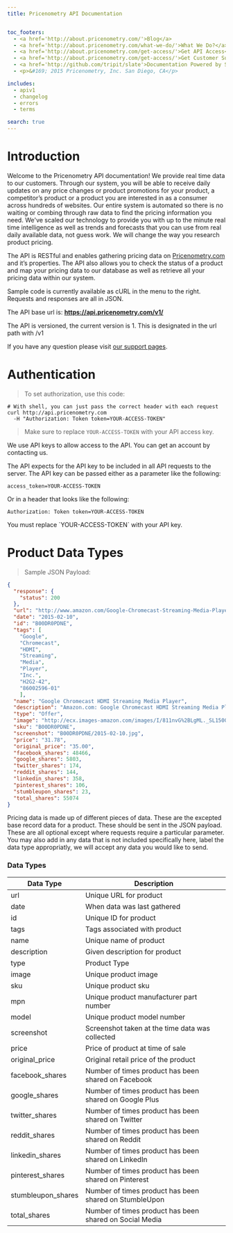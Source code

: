 ```yaml
---
title: Pricenometry API Documentation


toc_footers:
  - <a href='http://about.pricenometry.com/'>Blog</a>
  - <a href='http://about.pricenometry.com/what-we-do/'>What We Do?</a>
  - <a href='http://about.pricenometry.com/get-access/'>Get API Access</a>
  - <a href='http://about.pricenometry.com/get-access/'>Get Customer Support</a>
  - <a href='http://github.com/tripit/slate'>Documentation Powered by Slate</a>
  - <p>&#169; 2015 Pricenometry, Inc. San Diego, CA</p>

includes:
  - apiv1
  - changelog
  - errors
  - terms

search: true
---
```


# Introduction

Welcome to the Pricenometry API documentation! We provide real time data to our customers. Through our system, you will be able to receive daily updates on any price changes or product promotions for your product, a competitor’s product or a product you are interested in as a consumer across hundreds of websites. Our entire system is automated so there is no waiting or combing through raw data to find the pricing information you need. We've scaled our technology to provide you with up to the minute real time intelligence as well as trends and forecasts that you can use from real daily available data, not guess work. We will change the way you research product pricing.

The API is RESTful and enables gathering pricing data on [Pricenometry.com](http://pricenometry.com) and it’s properties. The API also allows you to check the status of a product and map your pricing data to our database as well as retrieve all your pricing data within our system.

Sample code is currently available as cURL in the menu to the right. Requests and responses are all in JSON.

The API base url is: **https://api.pricenometry.com/v1/**

The API is versioned, the current version is 1. This is designated in the url path with /v1

If you have any question please visit [our support pages](http://pricenometry.com).


# Authentication

> To set authorization, use this code:

```shell
# With shell, you can just pass the correct header with each request
curl http://api.pricenometry.com
  -H "Authorization: Token token=YOUR-ACCESS-TOKEN"
```

> Make sure to replace `YOUR-ACCESS-TOKEN` with your API access key.

We use API keys to allow access to the API. You can get an account by contacting us.

The API expects for the API key to be included in all API requests to the server. The API key can be passed either as a parameter like the following:

`access_token=YOUR-ACCESS-TOKEN`

Or in a header that looks like the following:

`Authorization: Token token=YOUR-ACCESS-TOKEN`

<aside class="notice">
You must replace `YOUR-ACCESS-TOKEN` with your API key.
</aside>

# Product Data Types

> Sample JSON Payload:

```json
{
  "response": {
    "status": 200
  },
  "url": "http://www.amazon.com/Google-Chromecast-Streaming-Media-Player/dp/B00DR0PDNE",
  "date": "2015-02-10",
  "id": "B00DR0PDNE",
  "tags": [
    "Google",
    "Chromecast",
    "HDMI",
    "Streaming",
    "Media",
    "Player",
    "Inc.",
    "H2G2-42",
    "86002596-01"
    ],
  "name": "Google Chromecast HDMI Streaming Media Player",
  "description": "Amazon.com: Google Chromecast HDMI Streaming Media Player: Electronics",
  "type": "Offer",
  "image": "http://ecx.images-amazon.com/images/I/811nvG%2BLgML._SL1500_.jpg",
  "sku": "B00DR0PDNE",
  "screenshot": "B00DR0PDNE/2015-02-10.jpg",
  "price": "31.78",
  "original_price": "35.00",
  "facebook_shares": 48466,
  "google_shares": 5803,
  "twitter_shares": 174,
  "reddit_shares": 144,
  "linkedin_shares": 358,
  "pinterest_shares": 106,
  "stumbleupon_shares": 23,
  "total_shares": 55074
}

```

Pricing data is made up of different pieces of data. These are the excepted base record data for a product. These should be sent in the JSON payload. These are all optional except where requests require a particular parameter. You may also add in any data that is not included specifically here, label the data type appropriatly, we will accept any data you would like to send.

### Data Types

Data Type | Description
--------- | -----------
url | Unique URL for product
date | When data was last gathered
id | Unique ID for product
tags | Tags associated with product
name | Unique name of product
description | Given description for product
type | Product Type
image | Unique product image
sku | Unique product sku
mpn | Unique product manufacturer part number
model | Unique product model number
screenshot | Screenshot taken at the time data was collected
price | Price of product at time of sale
original_price | Original retail price of the product
facebook_shares | Number of times product has been shared on Facebook
google_shares | Number of times product has been shared on Google Plus
twitter_shares | Number of times product has been shared on Twitter
reddit_shares | Number of times product has been shared on Reddit
linkedin_shares | Number of times product has been shared on LinkedIn
pinterest_shares | Number of times product has been shared on Pinterest
stumbleupon_shares | Number of times product has been shared on StumbleUpon
total_shares | Number of times product has been shared on Social Media
